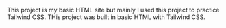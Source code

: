 This project is my basic HTML site but mainly I used this project to practice Tailwind CSS. THis project was built in basic HTML with Tailwind CSS.

